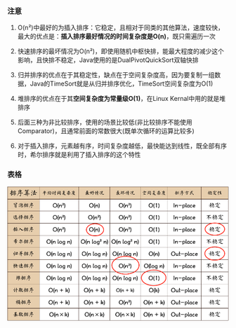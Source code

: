 ### 注意
1. O(n²)中最好的为插入排序：它稳定，且相对于同类的其他算法，速度较快，最大的优点是：**插入排序最好情况的时间复杂度是O(n)**，既只需遍历一次

2. 快速排序的最坏情况为O(n²)，即使用随机中枢快排，能最大程度的减少这个影响，且快排不稳定，Java使用的是DualPivotQuickSort双轴快排

3. 归并排序的优点在于其稳定性，缺点在于空间复杂度高，因为要复制一组数据，Java的TimeSort就是从归并排序优化，TimeSort空间复杂度为O(1)

4. 堆排序的优点在于其**空间复杂度为常量级O(1)**，在Linux Kernal中用的就是堆排序

5. 后面三种为非比较排序，使用的场景比较低(非比较排序不能使用Comparator)，且通常前面的常数很大(既单次循环的运算比较多)

6. 对于插入排序，元素越有序，时间复杂度越低，最快能达到线性，既全部有序时，希尔排序就是利用了插入排序的这个特性

### 表格
![](../assets/排序算法.png)